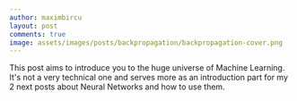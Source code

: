 ```yaml
---
author: maximbircu
layout: post
comments: true
image: assets/images/posts/backpropagation/backpropagation-cover.png
---
```

This post aims to introduce you to the huge universe of Machine Learning. It's not a very technical one and serves more as an introduction part for my 2 next posts about Neural Networks and how to use them.